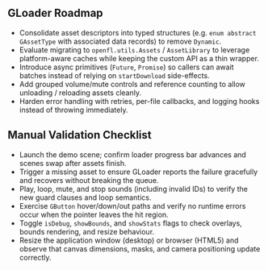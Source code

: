 GLoader Roadmap
---------------
- Consolidate asset descriptors into typed structures (e.g. `enum abstract GAssetType` with associated data records) to remove `Dynamic`.
- Evaluate migrating to `openfl.utils.Assets` / `AssetLibrary` to leverage platform-aware caches while keeping the custom API as a thin wrapper.
- Introduce async primitives (`Future`, `Promise`) so callers can await batches instead of relying on `startDownload` side-effects.
- Add grouped volume/mute controls and reference counting to allow unloading / reloading assets cleanly.
- Harden error handling with retries, per-file callbacks, and logging hooks instead of throwing immediately.

Manual Validation Checklist
---------------------------
- Launch the demo scene; confirm loader progress bar advances and scenes swap after assets finish.
- Trigger a missing asset to ensure GLoader reports the failure gracefully and recovers without breaking the queue.
- Play, loop, mute, and stop sounds (including invalid IDs) to verify the new guard clauses and loop semantics.
- Exercise `GButton` hover/down/out paths and verify no runtime errors occur when the pointer leaves the hit region.
- Toggle `isDebug`, `showBounds`, and `showStats` flags to check overlays, bounds rendering, and resize behaviour.
- Resize the application window (desktop) or browser (HTML5) and observe that canvas dimensions, masks, and camera positioning update correctly.
